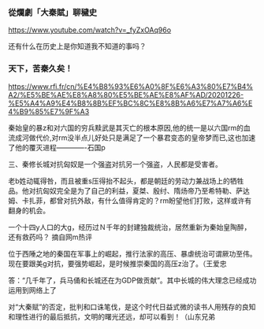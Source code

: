 ### 從爛劇「大秦賦」聊穢史
https://www.youtube.com/watch?v=_fyZxOAq96o

还有什么在历史上是你知道我不知道的事吗？

### 天下，苦秦久矣！
https://www.rfi.fr/cn/%E4%B8%93%E6%A0%8F%E6%A3%80%E7%B4%A2/%E5%BE%AE%E8%A8%80%E5%BE%AE%E8%AF%AD/20201226-%E5%A4%A9%E4%B8%8B%EF%BC%8C%E8%8B%A6%E7%A7%A6%E4%B9%85%E7%9F%A3

秦始皇的暴z和对六国的穷兵黩武是其灭亡的根本原因,他的统一是以六国rm的血流成河做代价,对rm没半点儿好处只是满足了一个暴君变态的皇帝梦而已,这也加速了他的覆灭进程————-石国p

三、秦修长城对抗匈奴是一个强盗对抗另一个强盗，人民都是受害者。

老b姓动辄得咎，而且被重s压得抬不起头，都是朝廷的劳动力兼战场上的牺牲品。他对抗匈奴完全是为了自己的利益，夏桀、殷纣、隋炀帝乃至希特勒、萨达姆、卡扎菲，都曾对抗外敌，有什么值得肯定的？rm盼望他们打败，这样或许有翻身的机会。

一个十四y人口的大g，经历过Ｎ千年的封建独裁统治，居然重新为秦始皇陶醉，还有救药吗？ 摘自网m热评

位于西陲之地的秦国在军事上的崛起，推行法家的高压、暴虐统治可谓厥功至伟。现在要跟美g对抗，要强势崛起，是时候推崇秦国的高压z治了。（王爱忠

答：“几千年了，兵马俑和长城还在为GDP做贡献”。其中长城的伟大理念已经成功运用到网络上了

对“大秦赋”的否定，批判和口诛笔伐，是这个时代日益式微的读书人用残存的良知和理性进行的最后抵抗，文明的曙光还远，却可以看到！（山东兄弟
